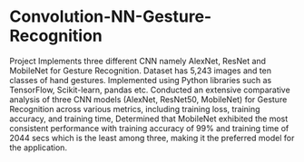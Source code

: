 # Convolution-NN-Gesture-Recognition

Project Implements three different CNN namely AlexNet, ResNet and MobileNet for Gesture Recognition. 
Dataset has 5,243 images and ten classes of hand gestures. Implemented using Python libraries such as TensorFlow, Scikit-learn, pandas etc.
Conducted an extensive comparative analysis of three CNN models (AlexNet, ResNet50, MobileNet) for Gesture Recognition across various metrics, including training loss, training accuracy, and training time,
Determined that MobileNet exhibited the most consistent performance with training accuracy of  99% and training time of 2044 secs which is the least among three, making it the preferred model for the application.
